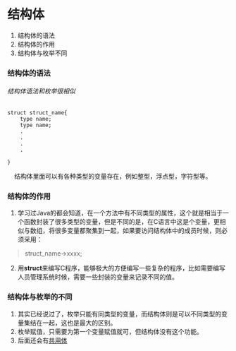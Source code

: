 # 结构体
1. 结构体的语法
2. 结构体的作用
3. 结构体与枚举不同


### 结构体的语法
###### 结构体语法和枚举很相似 
	struct struct_name{
		type name;
		type name;
		.
		.
		.
		.
	
	}

&nbsp;&nbsp;&nbsp;&nbsp;结构体里面可以有各种类型的变量存在，例如整型，浮点型，字符型等。

### 结构体的作用
1. 学习过Java的都会知道，在一个方法中有不同类型的属性，这个就是相当于一个函数封装了很多类型的变量，但是不同的是，在C语言中这是个变量，更相似与数组，将很多变量都聚集到一起，如果要访问结构体中的成员时候，则必须采用：
> struct_name->xxxx;

2. 用**struct**来编写C程序，能够极大的方便编写一些复杂的程序，比如需要编写人员管理系统时候，需要一些封装的变量来记录不同的值。

### 结构体与枚举的不同
1. 其实已经说过了，枚举只能有同类型的变量，而结构体则是可以不同类型的变量集结在一起，这也是最大的区别。
2. 枚举赋值，只需要为第一个变量赋值就可，但结构体没有这个功能。
3. 后面还会有[共用体](C_union)